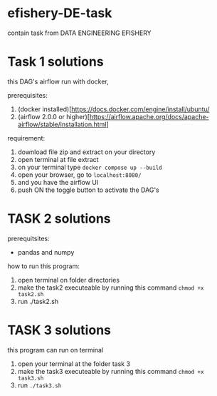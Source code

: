 # efishery-DE-task
contain task from DATA ENGINEERING EFISHERY



# Task 1 solutions

this DAG's airflow run with docker, 

prerequisites: 
1. (docker installed)[https://docs.docker.com/engine/install/ubuntu/
2. (airflow 2.0.0 or higher)[https://airflow.apache.org/docs/apache-airflow/stable/installation.html] 

requirement: 
1. download file zip and extract on your directory 
2. open terminal at file extract
3. on your terminal type `docker compose up --build`
4. open your browser, go to `localhost:8080/` 
5. and you have the airflow UI
6. push ON the toggle button to activate the DAG's




# TASK 2 solutions

prerequitsites: 

- pandas and numpy


how to run this program: 
1. open terminal on folder directories
2. make the task2 executeable by running this command `chmod +x task2.sh`
3. run ./task2.sh 



# TASK 3 solutions

this program can run on terminal

1. open your terminal at the folder task 3
2. make the task3 executeable by running this command `chmod +x task3.sh`
3. run `./task3.sh`


